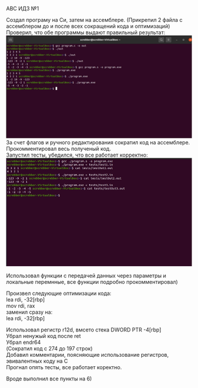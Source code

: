 АВС ИДЗ №1 

Создал програму на Си, затем на ассемблере.  (Прикрепил 2 файла с ассемблером до и после всех сокращений кода и оптимизаций)
Проверил, что обе программы выдают правильный результат:  
![image](/static/asm.jpg)  
За счет флагов и ручного редактирования сократил код на ассемблере.  
Прокомментировал весь полученый код.  
Запустил тесты, убедился, что все работает корректно:  
![image](/static/tests.jpg)

Использовал функции с передачей данных через параметры и локальные перемнные, все функции подробно прокомментировал)

Произвел следующие оптимизации кода:  
	lea		rdi, -32[rbp]  
	mov		rdi, rax  
заменил сразу на:   
	lea	rdi, -32[rbp]  
	
Использовал регистр r12d, вмсето стека DWORD PTR -4[rbp]  
Убрал ненужый код после ret  
Убрал endr64  
(Сократил код с 274 до 197 строк)  
Добавил комментарии, поясняющие использование регистров, эвивалентных коду на С  
Прогнал опять тесты, все работает коректно.  

Вроде выполнил все пункты на 6)
